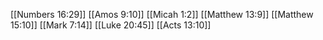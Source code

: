 [[Numbers 16:29]]
[[Amos 9:10]]
[[Micah 1:2]]
[[Matthew 13:9]]
[[Matthew 15:10]]
[[Mark 7:14]]
[[Luke 20:45]]
[[Acts 13:10]]
